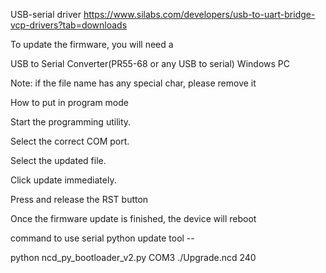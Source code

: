 USB-serial driver https://www.silabs.com/developers/usb-to-uart-bridge-vcp-drivers?tab=downloads

To update the firmware, you will need a

USB to Serial Converter(PR55-68 or any USB to serial) Windows PC

Note: if the file name has any special char, please remove it

How to put in program mode

Start the programming utility.

Select the correct COM port.

Select the updated file.

Click update immediately.

Press and release the RST button

Once the firmware update is finished, the device will reboot

command to use serial python update tool --

python ncd_py_bootloader_v2.py COM3 ./Upgrade.ncd 240

